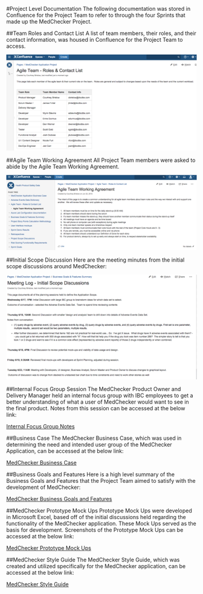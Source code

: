 #Project Level Documentation
The following documentation was stored in Confluence for the Project Team to refer to through the four Sprints that made up the MedChecker Project.

##Team Roles and Contact List
A list of team members, their roles, and their contact information, was housed in Confluence for the Project Team to access.

![Team Roles and Contact List](https://github.com/IBCDBS/medchecker/blob/master/agile_project_docs/Project_Level/assets/Team_Roles_Contact_List.png)

##Agile Team Working Agreement
All Project Team members were asked to abide by the Agile Team Working Agreement.

![Agile Team Working Agreement](https://github.com/IBCDBS/medchecker/blob/master/agile_project_docs/Project_Level/assets/Team_Working_Agreement.png)

##Initial Scope Discussion
Here are the meeting minutes from the initial scope discussions around MedChecker:

![MedChecker Initial Scope Discussions](https://github.com/IBCDBS/medchecker/blob/master/agile_project_docs/Project_Level/assets/Initial_Scope_Discussions_Meeting_Minutes.png)

##Internal Focus Group Session
The MedChecker Product Owner and Delivery Manager held an internal focus group with IBC employees to get a better understanding of what a user of MedChecker would want to see in the final product. Notes from this session can be accessed at the below link:

[Internal Focus Group Notes](https://github.com/IBCDBS/medchecker/blob/master/agile_project_docs/Project_Level/FocusGroupNotes.md)

##Business Case
The MedChecker Business Case, which was used in determining the need and intended user group of the MedChecker Application, can be accessed at the below link:

[MedChecker Business Case](https://github.com/IBCDBS/medchecker/blob/master/agile_project_docs/Project_Level/BUSINESSCASE.md)

##Business Goals and Features
Here is a high level summary of the Business Goals and Features that the Project Team aimed to satisfy with the development of MedChecker:

[MedChecker Business Goals and Features](https://github.com/IBCDBS/medchecker/blob/master/agile_project_docs/Project_Level/assets/Business_Goals_Features_Summary.png)

##MedChecker Prototype Mock Ups
Prototype Mock Ups were developed in Microsoft Excel, based off of the initial discussions held regarding the functionality of the MedChecker application. These Mock Ups served as the basis for development. Screenshots of the Prototype Mock Ups can be accessed at the below link:

[MedChecker Prototype Mock Ups](https://github.com/IBCDBS/medchecker/blob/master/agile_project_docs/Project_Level/MOCKUPS.md)

##MedChecker Style Guide
The MedChecker Style Guide, which was created and utilized specifically for the MedChecker application, can be accessed at the below link:

[MedChecker Style Guide](https://github.com/IBCDBS/medchecker/blob/master/agile_project_docs/Project_Level/MedChecker_Style_Guide.jpg)
